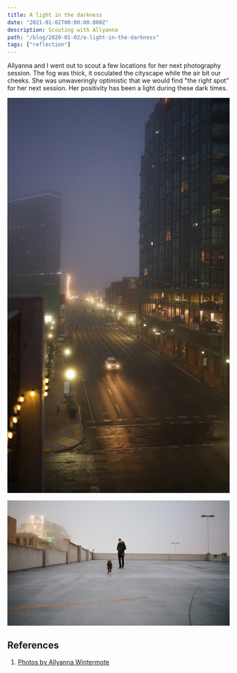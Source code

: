 ```yaml
---
title: A light in the darkness
date: "2021-01-02T00:00:00.000Z"
description: Scouting with Allyanna
path: "/blog/2020-01-02/a-light-in-the-darkness"
tags: ["reflection"]
---
```


Allyanna and I went out to scout a few locations for her next photography session. The fog was thick, it osculated
the cityscape while the air bit our cheeks. She was unwaveringly optimistic that we would find "the right spot" 
for her next session. Her positivity has been a light during these dark times.

![](./foggy-main.JPG)

![](./velo-running.JPG)

## References

1. [Photos by Allyanna Wintermote](https://www.instagram.com/aw.click/)

